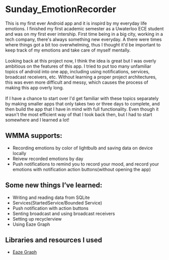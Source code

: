 # Sunday_EmotionRecorder

This is my first ever Android app and it is inspird by my everyday life emotions. I finished my first academic semester as a Uwaterloo ECE student and was on my first ever intership. First time being in a big city, working in a tech company, there's always something new everyday. A there were times where things got a bit too overwhelming, thus I thought it'd be important to keep track of my emotions and take care of myself mentally.
<br/>
<br/>
Looking back at this project now, I think the idea is great but I was overly ambitious on the features of this app. I tried to put too many unfamiliar topics of android into one app, including using notifications, services, broadcast receivers, etc. Without learning a proper project architectures, this was even more difficult and messy, which causes the process of making this app overly long. 
<br/>
<br/>
If I have a chance to start over I'd get familiar with these topics separately by making smaller apps that only takes two or three days to complete, and then build the app that I have in mind with full functionality. Even though it wasn't the most efficient way of that I took back then, but I had to start somewhere and I learned a lot!


## WMMA supports:
- Recording emotions by color of lightbulb and saving data on device locally
- Reivew recorded emotions by day
- Push notifications to remind you to record your mood, and record your emotions with notification action buttons(without opening the app)

## Some new things I’ve learned:
- Writing and reading data from SQLite
- Services(StartedService/Bounded Service)
- Push notification with action buttons
- Senting broadcast and using broadcast receivers
- Setting up recyclerview
- Using Eaze Graph

## Libraries and resources I used 
- [Eaze Graph](https://github.com/blackfizz/EazeGraph)
